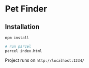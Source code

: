 # Pet Finder

## Installation

```bash
npm install

# run parcel
parcel index.html

```

Project runs on `http://localhost:1234/`